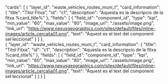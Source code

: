 
"cards": [
        {
            "layer_id": "waste_vehicles_routes_muni_t",
            "card_information": {
                "title": "Titol Fitxa",
                "id": "c1",
                "description": "Aquesta es la descripcio de la fitxa %card_title%"
            },
            "fields": [
                {
                    "field_id": "component_id",
                    "type": "kpi",
                    "min_value": "60",
                    "max_value": "80",
                    "image_url": "./assets/image.png",
                    "link_url": "https://www.nexusgeographics.com/sites/default/files/inline-images/article_cercalia01.png",
                    "text": "Aquest es el text del component sel·leccionat"
                }
            ]
        },         
        {
            "layer_id": "waste_vehicles_routes_muni_t",
            "card_information": {
                "title": "Titol Fitxa",
                "id": "c1",
                "description": "Aquesta es la descripcio de la fitxa %card_title%"
            },
            "fields": [
                {
                    "field_id": "component_id",
                    "type": "kpi",
                    "min_value": "60",
                    "max_value": "80",
                    "image_url": "./assets/image.png",
                    "link_url": "https://www.nexusgeographics.com/sites/default/files/inline-images/article_cercalia01.png",
                    "text": "Aquest es el text del component sel·leccionat"
                }
            ]
        }
    ]
